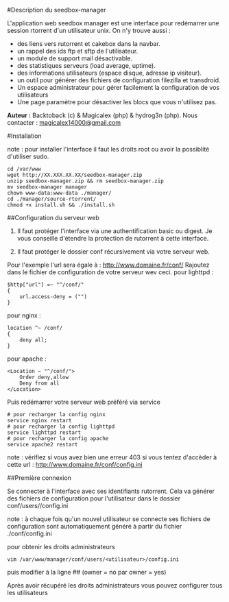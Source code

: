 #Description du seedbox-manager

L'application web seedbox manager est une interface pour redémarrer une session rtorrent d'un utilisateur unix.
On n'y trouve aussi :

 * des liens vers rutorrent et cakebox dans la navbar.
 * un rappel des ids ftp et sftp de l'utilisateur.
 * un module de support mail désactivable.
 * des statistiques serveurs (load average, uptime).
 * des informations utilisateurs (espace disque, adresse ip visiteur).
 * un outil pour générer des fichiers de configuration filezilla et transdroid.
 * Un espace administrateur pour gérer facilement la configuration de vos utilisateurs
 * Une page paramètre pour désactiver les blocs que vous n'utilisez pas.

**Auteur :** Backtoback (c) & Magicalex (php) & hydrog3n (php).
Nous contacter : <magicalex14000@gmail.com>

#Installation

note : pour installer l'interface il faut les droits root ou avoir la possiblité d'utiliser sudo.

```
cd /var/www
wget http://XX.XXX.XX.XX/seedbox-manager.zip
unzip seedbox-manager.zip && rm seedbox-manager.zip
mv seedbox-manager manager
chown www-data:www-data ./manager/
cd ./manager/source-rtorrent/
chmod +x install.sh && ./install.sh
```

##Configuration du serveur web

1. Il faut protéger l'interface via une authentification basic ou digest.
Je vous conseille d'étendre la protection de rutorrent à cette interface.

2. Il faut protéger le dossier conf récursivement via votre serveur web.

Pour l'exemple l'url sera égale à : http://www.domaine.fr/conf/
Rajoutez dans le fichier de configuration de votre serveur wev ceci.
pour lighttpd :
```
$http["url"] =~ "^/conf/"
{
	url.access-deny = ("")
}
```
pour nginx :
```
location ^~ /conf/
{
	deny all;
}
```
pour apache :
```
<Location ~ "^/conf/">
    Order deny,allow
    Deny from all
</Location>
```
Puis redémarrer votre serveur web préféré via service
```
# pour recharger la config nginx
service nginx restart
# pour recharger la config lighttpd
service lighttpd restart
# pour recharger la config apache
service apache2 restart
```
note : vérifiez si vous avez bien une erreur 403 si vous tentez d'accèder à cette url :
http://www.domaine.fr/conf/config.ini


##Première connexion

Se connecter à l'interface avec ses identifiants rutorrent.
Cela va générer des fichiers de configuration pour l'utilisateur dans le dossier conf/users/<utilisateur>/config.ini

note : à chaque fois qu'un nouvel utilisateur se connecte ses fichiers de configuration sont automatiquement généré à partir du fichier ./conf/config.ini

pour obtenir les droits administrateurs
```
vim /var/www/manager/conf/users/<utilisateur>/config.ini
```
puis modifier à la ligne ## (owner = no par owner = yes)

Après avoir récupéré les droits administrateurs vous pouvez configurer tous les utilisateurs
